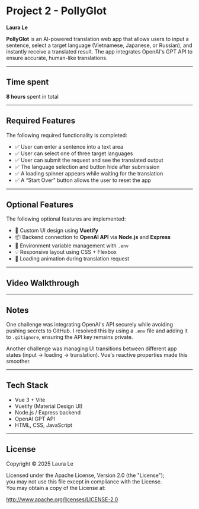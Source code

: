 # Project 2 - PollyGlot

**Laura Le**

**PollyGlot** is an AI-powered translation web app that allows users to input a sentence, select a target language (Vietnamese, Japanese, or Russian), and instantly receive a translated result. The app integrates OpenAI's GPT API to ensure accurate, human-like translations.

---

## Time spent
**8 hours** spent in total

---

## Required Features  
The following required functionality is completed:

- ✅ User can enter a sentence into a text area  
- ✅ User can select one of three target languages  
- ✅ User can submit the request and see the translated output  
- ✅ The language selection and button hide after submission  
- ✅ A loading spinner appears while waiting for the translation  
- ✅ A “Start Over” button allows the user to reset the app  

---

## Optional Features  
The following optional features are implemented:

- 🎨 Custom UI design using **Vuetify**  
- 📦 Backend connection to **OpenAI API** via **Node.js** and **Express**  
- 📁 Environment variable management with `.env`  
- 💡 Responsive layout using CSS + Flexbox  
- 🔄 Loading animation during translation request  

---

## Video Walkthrough  


---

## Notes  
One challenge was integrating OpenAI's API securely while avoiding pushing secrets to GitHub. I resolved this by using a `.env` file and adding it to `.gitignore`, ensuring the API key remains private.

Another challenge was managing UI transitions between different app states (input → loading → translation). Vue's reactive properties made this smoother.

---

## Tech Stack  
- Vue 3 + Vite  
- Vuetify (Material Design UI)  
- Node.js / Express backend  
- OpenAI GPT API  
- HTML, CSS, JavaScript  

---

## License  
Copyright © 2025 Laura Le  

Licensed under the Apache License, Version 2.0 (the "License");  
you may not use this file except in compliance with the License.  
You may obtain a copy of the License at:  

http://www.apache.org/licenses/LICENSE-2.0

